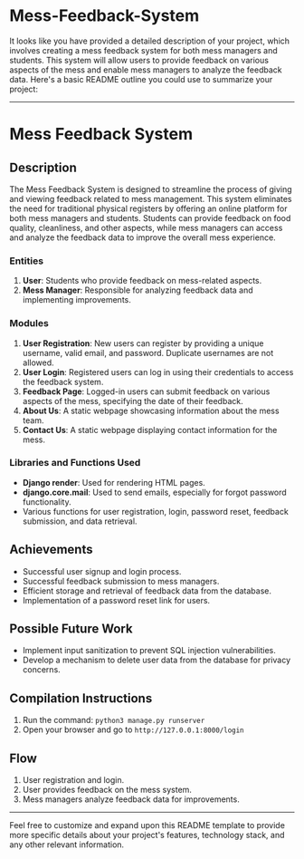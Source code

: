 # Mess-Feedback-System

It looks like you have provided a detailed description of your project, which involves creating a mess feedback system for both mess managers and students. This system will allow users to provide feedback on various aspects of the mess and enable mess managers to analyze the feedback data. Here's a basic README outline you could use to summarize your project:

---

# Mess Feedback System

## Description
The Mess Feedback System is designed to streamline the process of giving and viewing feedback related to mess management. This system eliminates the need for traditional physical registers by offering an online platform for both mess managers and students. Students can provide feedback on food quality, cleanliness, and other aspects, while mess managers can access and analyze the feedback data to improve the overall mess experience.

### Entities
1. **User**: Students who provide feedback on mess-related aspects.
2. **Mess Manager**: Responsible for analyzing feedback data and implementing improvements.

### Modules
1. **User Registration**: New users can register by providing a unique username, valid email, and password. Duplicate usernames are not allowed.
2. **User Login**: Registered users can log in using their credentials to access the feedback system.
3. **Feedback Page**: Logged-in users can submit feedback on various aspects of the mess, specifying the date of their feedback.
4. **About Us**: A static webpage showcasing information about the mess team.
5. **Contact Us**: A static webpage displaying contact information for the mess.

### Libraries and Functions Used
- **Django render**: Used for rendering HTML pages.
- **django.core.mail**: Used to send emails, especially for forgot password functionality.
- Various functions for user registration, login, password reset, feedback submission, and data retrieval.

## Achievements
- Successful user signup and login process.
- Successful feedback submission to mess managers.
- Efficient storage and retrieval of feedback data from the database.
- Implementation of a password reset link for users.

## Possible Future Work
- Implement input sanitization to prevent SQL injection vulnerabilities.
- Develop a mechanism to delete user data from the database for privacy concerns.

## Compilation Instructions
1. Run the command: `python3 manage.py runserver`
2. Open your browser and go to `http://127.0.0.1:8000/login`

## Flow
1. User registration and login.
2. User provides feedback on the mess system.
3. Mess managers analyze feedback data for improvements.

---

Feel free to customize and expand upon this README template to provide more specific details about your project's features, technology stack, and any other relevant information.
